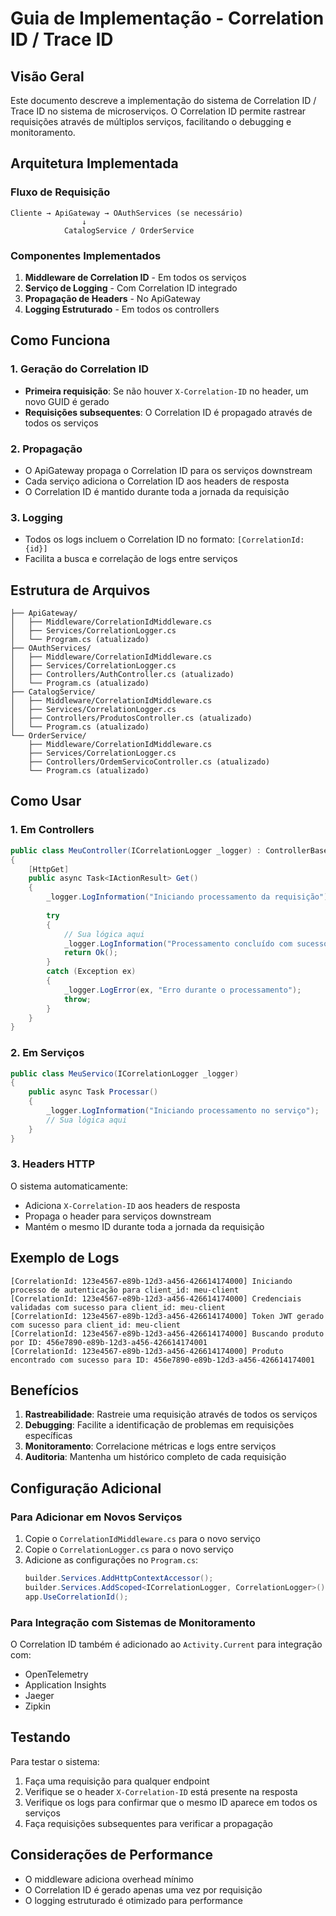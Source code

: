 # Guia de Implementação - Correlation ID / Trace ID

## Visão Geral

Este documento descreve a implementação do sistema de Correlation ID / Trace ID no sistema de microserviços. O Correlation ID permite rastrear requisições através de múltiplos serviços, facilitando o debugging e monitoramento.

## Arquitetura Implementada

### Fluxo de Requisição

```
Cliente → ApiGateway → OAuthServices (se necessário)
                ↓
            CatalogService / OrderService
```

### Componentes Implementados

1. **Middleware de Correlation ID** - Em todos os serviços
2. **Serviço de Logging** - Com Correlation ID integrado
3. **Propagação de Headers** - No ApiGateway
4. **Logging Estruturado** - Em todos os controllers

## Como Funciona

### 1. Geração do Correlation ID

- **Primeira requisição**: Se não houver `X-Correlation-ID` no header, um novo GUID é gerado
- **Requisições subsequentes**: O Correlation ID é propagado através de todos os serviços

### 2. Propagação

- O ApiGateway propaga o Correlation ID para os serviços downstream
- Cada serviço adiciona o Correlation ID aos headers de resposta
- O Correlation ID é mantido durante toda a jornada da requisição

### 3. Logging

- Todos os logs incluem o Correlation ID no formato: `[CorrelationId: {id}]`
- Facilita a busca e correlação de logs entre serviços

## Estrutura de Arquivos

```
├── ApiGateway/
│   ├── Middleware/CorrelationIdMiddleware.cs
│   ├── Services/CorrelationLogger.cs
│   └── Program.cs (atualizado)
├── OAuthServices/
│   ├── Middleware/CorrelationIdMiddleware.cs
│   ├── Services/CorrelationLogger.cs
│   ├── Controllers/AuthController.cs (atualizado)
│   └── Program.cs (atualizado)
├── CatalogService/
│   ├── Middleware/CorrelationIdMiddleware.cs
│   ├── Services/CorrelationLogger.cs
│   ├── Controllers/ProdutosController.cs (atualizado)
│   └── Program.cs (atualizado)
└── OrderService/
    ├── Middleware/CorrelationIdMiddleware.cs
    ├── Services/CorrelationLogger.cs
    ├── Controllers/OrdemServicoController.cs (atualizado)
    └── Program.cs (atualizado)
```

## Como Usar

### 1. Em Controllers

```csharp
public class MeuController(ICorrelationLogger _logger) : ControllerBase
{
    [HttpGet]
    public async Task<IActionResult> Get()
    {
        _logger.LogInformation("Iniciando processamento da requisição");
        
        try
        {
            // Sua lógica aqui
            _logger.LogInformation("Processamento concluído com sucesso");
            return Ok();
        }
        catch (Exception ex)
        {
            _logger.LogError(ex, "Erro durante o processamento");
            throw;
        }
    }
}
```

### 2. Em Serviços

```csharp
public class MeuServico(ICorrelationLogger _logger)
{
    public async Task Processar()
    {
        _logger.LogInformation("Iniciando processamento no serviço");
        // Sua lógica aqui
    }
}
```

### 3. Headers HTTP

O sistema automaticamente:
- Adiciona `X-Correlation-ID` aos headers de resposta
- Propaga o header para serviços downstream
- Mantém o mesmo ID durante toda a jornada da requisição

## Exemplo de Logs

```
[CorrelationId: 123e4567-e89b-12d3-a456-426614174000] Iniciando processo de autenticação para client_id: meu-client
[CorrelationId: 123e4567-e89b-12d3-a456-426614174000] Credenciais validadas com sucesso para client_id: meu-client
[CorrelationId: 123e4567-e89b-12d3-a456-426614174000] Token JWT gerado com sucesso para client_id: meu-client
[CorrelationId: 123e4567-e89b-12d3-a456-426614174000] Buscando produto por ID: 456e7890-e89b-12d3-a456-426614174001
[CorrelationId: 123e4567-e89b-12d3-a456-426614174000] Produto encontrado com sucesso para ID: 456e7890-e89b-12d3-a456-426614174001
```

## Benefícios

1. **Rastreabilidade**: Rastreie uma requisição através de todos os serviços
2. **Debugging**: Facilite a identificação de problemas em requisições específicas
3. **Monitoramento**: Correlacione métricas e logs entre serviços
4. **Auditoria**: Mantenha um histórico completo de cada requisição

## Configuração Adicional

### Para Adicionar em Novos Serviços

1. Copie o `CorrelationIdMiddleware.cs` para o novo serviço
2. Copie o `CorrelationLogger.cs` para o novo serviço
3. Adicione as configurações no `Program.cs`:
   ```csharp
   builder.Services.AddHttpContextAccessor();
   builder.Services.AddScoped<ICorrelationLogger, CorrelationLogger>();
   app.UseCorrelationId();
   ```

### Para Integração com Sistemas de Monitoramento

O Correlation ID também é adicionado ao `Activity.Current` para integração com:
- OpenTelemetry
- Application Insights
- Jaeger
- Zipkin

## Testando

Para testar o sistema:

1. Faça uma requisição para qualquer endpoint
2. Verifique se o header `X-Correlation-ID` está presente na resposta
3. Verifique os logs para confirmar que o mesmo ID aparece em todos os serviços
4. Faça requisições subsequentes para verificar a propagação

## Considerações de Performance

- O middleware adiciona overhead mínimo
- O Correlation ID é gerado apenas uma vez por requisição
- O logging estruturado é otimizado para performance
